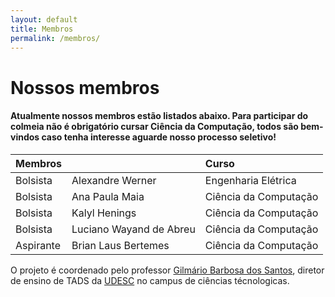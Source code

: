 ```yaml
---
layout: default
title: Membros
permalink: /membros/
---
```


# Nossos membros

#### Atualmente nossos membros estão listados abaixo. Para participar do colmeia não é obrigatório cursar Ciência da Computação, todos são bem-vindos caso tenha interesse aguarde nosso processo seletivo!

| Membros            |                                  |Curso                
|:-------------------|:---------------------------------|:--------------------
| Bolsista           | Alexandre Werner                 |Engenharia Elétrica  
| Bolsista           | Ana Paula Maia		          |Ciência da Computação
| Bolsista           | Kalyl Henings                    |Ciência da Computação
| Bolsista           | Luciano Wayand de Abreu          |Ciência da Computação
| Aspirante          | Brian Laus Bertemes		  |Ciência da Computação

O projeto é coordenado pelo professor [Gilmário Barbosa dos Santos][gilmario], diretor de ensino de TADS da [UDESC][udesc] no campus de ciências técnologicas. 

[gilmario]: https://www.udesc.br/professor/gilmario.santos
[udesc]: https://www.udesc.br/cct/home
